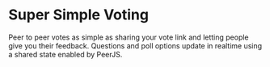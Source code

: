 # Super Simple Voting
Peer to peer votes as simple as sharing your vote link and letting people give you their feedback. Questions and poll options update in realtime using a shared state enabled by PeerJS.
